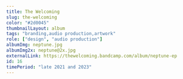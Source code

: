 ```yaml
---
title: The Welcoming
slug: the-welcoming
color: "#2d0045"
thumbnailLayout: album
tags: "branding,audio production,artwork"
role: ["design", "audio production"]
albumImg: neptune.jpg
albumImg2x: neptune@2x.jpg
externalLink: https://thewelcoming.bandcamp.com/album/neptune-ep
id: 16
timePeriod: "late 2021 and 2023"
---
```

